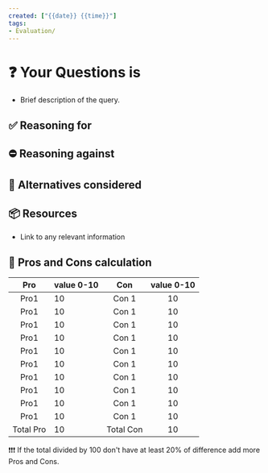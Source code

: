 ```yaml
---
created: ["{{date}} {{time}}"]
tags:
- Evaluation/
---
```

# ❓ Your Questions is
- Brief description of the query.

## ✅ Reasoning for
## ⛔ Reasoning against
## 🔀 Alternatives considered
## 📦 Resources
- Link to any relevant information

## 🧮 Pros and Cons calculation

Pro | value 0-10 | Con | value 0-10
:--:|:-----|:------:|:------:|
Pro1| 10| Con 1 |10|
Pro1| 10| Con 1 |10|
Pro1| 10| Con 1 |10|
Pro1| 10| Con 1 |10|
Pro1| 10| Con 1 |10|
Pro1| 10| Con 1 |10|
Pro1| 10| Con 1 |10|
Pro1| 10| Con 1 |10|
Pro1| 10| Con 1 |10|
Pro1| 10| Con 1 |10|
Total Pro| 10| Total Con |10|

❗❗❗ If the total divided by 100 don't have at least 20% of difference add more Pros and Cons.